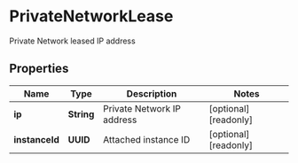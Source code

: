 

# PrivateNetworkLease

Private Network leased IP address

## Properties

| Name | Type | Description | Notes |
|------------ | ------------- | ------------- | -------------|
|**ip** | **String** | Private Network IP address |  [optional] [readonly] |
|**instanceId** | **UUID** | Attached instance ID |  [optional] [readonly] |



